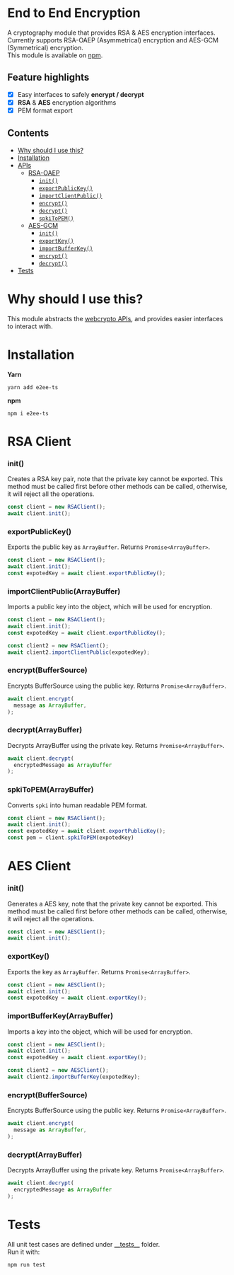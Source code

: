 # End to End Encryption
A cryptography module that provides RSA & AES encryption interfaces.  
Currently supports RSA-OAEP (Asymmetrical) encryption and AES-GCM (Symmetrical) encryption.   
This module is available on [npm](https://www.npmjs.com/package/e2ee-ts?activeTab=readme).

## Feature highlights

- [x] Easy interfaces to safely **encrypt / decrypt**
- [x] **RSA** & **AES** encryption algorithms
- [x] PEM format export

## Contents

*   [Why should I use this?](#why-should-i-use-this)
*   [Installation](#installation)
*   [APIs](#apis)
    *   [RSA-OAEP](#rsa-client)
        *   [`init()`](#rsa-init)
        *   [`exportPublicKey()`](#rsa-export-public-key)
        *   [`importClientPublic()`](#rsa-import-client-public)
        *   [`encrypt()`](#rsa-encrypt)
        *   [`decrypt()`](#rsa-decrypt)
        *   [`spkiToPEM()`](#rsa-spkitopem)
    *   [AES-GCM](#aes)
        *   [`init()`](#aes-init)
        *   [`exportKey()`](#aes-export-key)
        *   [`importBufferKey()`](#aes-import-buffer-key)
        *   [`encrypt()`](#aes-encrypt)
        *   [`decrypt()`](#aes-decrypt)
*   [Tests](#Tests)
        
# Why should I use this?
This module abstracts the [webcrypto APIs](https://developer.mozilla.org/en-US/docs/Web/API/Web_Crypto_API), and provides easier interfaces to interact with.

# Installation 
**Yarn** 
```
yarn add e2ee-ts
```

**npm**
```
npm i e2ee-ts
```

# RSA Client

### <p id="rsa-init">init()</p>
Creates a RSA key pair, note that the private key cannot be exported. This method must be called first before other methods can be called, otherwise, it will reject all the operations. 
```js
const client = new RSAClient();
await client.init();
```

### <p id="rsa-export-public-key">exportPublicKey()<p>
Exports the public key as `ArrayBuffer`. Returns `Promise<ArrayBuffer>`.
```js
const client = new RSAClient();
await client.init();
const expotedKey = await client.exportPublicKey();
```

### <p id="rsa-import-client-public">importClientPublic(ArrayBuffer)</p>
Imports a public key into the object, which will be used for encryption.
```js
const client = new RSAClient();
await client.init();
const expotedKey = await client.exportPublicKey();

const client2 = new RSAClient();
await client2.importClientPublic(expotedKey);

```

### <p id="rsa-encrypt">encrypt(BufferSource)</p>
Encrypts BufferSource using the public key. Returns `Promise<ArrayBuffer>`.
```js
await client.encrypt(
  message as ArrayBuffer,
);
```

### <p id="rsa-decrypt">decrypt(ArrayBuffer)</p>
Decrypts ArrayBuffer using the private key. Returns `Promise<ArrayBuffer>`.
```js
await client.decrypt(
  encryptedMessage as ArrayBuffer
);
```

### <p id="rsa-spkitopem">spkiToPEM(ArrayBuffer)</p>
Converts `spki` into human readable PEM format. 
```js
const client = new RSAClient();
await client.init();
const expotedKey = await client.exportPublicKey();
const pem = client.spkiToPEM(expotedKey)

```




# AES Client

### <p id="aes-init">init()</p>
Generates a AES key, note that the private key cannot be exported. This method must be called first before other methods can be called, otherwise, it will reject all the operations. 
```js
const client = new AESClient();
await client.init();
```

### <p id="aes-export-key">exportKey()<p>
Exports the key as `ArrayBuffer`. Returns `Promise<ArrayBuffer>`.
```js
const client = new AESClient();
await client.init();
const expotedKey = await client.exportKey();
```

### <p id="aes-import-buffer-key">importBufferKey(ArrayBuffer)</p>
Imports a key into the object, which will be used for encryption.
```js
const client = new AESClient();
await client.init();
const expotedKey = await client.exportKey();

const client2 = new AESClient();
await client2.importBufferKey(expotedKey);

```

### <p id="aes-encrypt">encrypt(BufferSource)</p>
Encrypts BufferSource using the public key. Returns `Promise<ArrayBuffer>`.
```js
await client.encrypt(
  message as ArrayBuffer,
);
```

### <p id="aes-decrypt">decrypt(ArrayBuffer)</p>
Decrypts ArrayBuffer using the private key. Returns `Promise<ArrayBuffer>`.
```js
await client.decrypt(
  encryptedMessage as ArrayBuffer
);
```


# Tests
All unit test cases are defined under [\_\_tests\_\_](/__tests__/) folder.  
Run it with:  
```
npm run test
```
